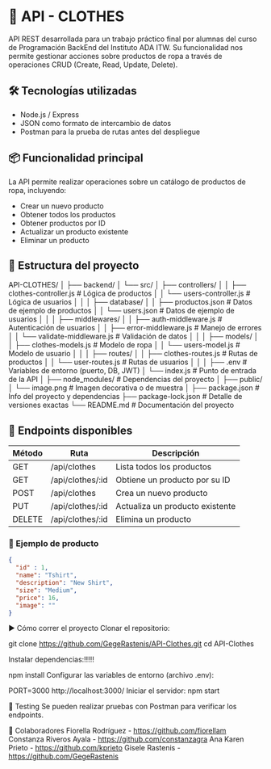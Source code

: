# 👗 API - CLOTHES

API REST desarrollada para un trabajo práctico final por alumnas del curso de Programación BackEnd del Instituto ADA ITW. Su funcionalidad nos permite gestionar acciones sobre productos de ropa a través de operaciones CRUD (Create, Read, Update, Delete).

## 🛠️ Tecnologías utilizadas

- Node.js / Express
- JSON como formato de intercambio de datos
- Postman para la prueba de rutas antes del despliegue

## 📦 Funcionalidad principal

La API permite realizar operaciones sobre un catálogo de productos de ropa, incluyendo:

- Crear un nuevo producto
- Obtener todos los productos
- Obtener productos por ID
- Actualizar un producto existente
- Eliminar un producto

## 📁 Estructura del proyecto

API-CLOTHES/
│
├── backend/
│   └── src/
│       ├── controllers/
│       │   ├── clothes-controller.js        # Lógica de productos
│       │   └── users-controller.js          # Lógica de usuarios
│       │
│       ├── database/
│       │   ├── productos.json               # Datos de ejemplo de productos
│       │   └── users.json                   # Datos de ejemplo de usuarios
│       │
│       ├── middlewares/
│       │   ├── auth-middleware.js           # Autenticación de usuarios
│       │   ├── error-middleware.js          # Manejo de errores
│       │   └── validate-middleware.js       # Validación de datos
│       │
│       ├── models/
│       │   ├── clothes-models.js            # Modelo de ropa
│       │   └── users-model.js               # Modelo de usuario
│       │
│       ├── routes/
│       │   ├── clothes-routes.js            # Rutas de productos
│       │   └── user-routes.js               # Rutas de usuarios
│       │
│       ├── .env                             # Variables de entorno (puerto, DB, JWT)
│       └── index.js                         # Punto de entrada de la API
│
├── node_modules/                            # Dependencias del proyecto
│
├── public/
│   └── image.png                            # Imagen decorativa o de muestra
│
├── package.json                             # Info del proyecto y dependencias
├── package-lock.json                        # Detalle de versiones exactas
└── README.md                                # Documentación del proyecto


## 🔗 Endpoints disponibles

| Método | Ruta               | Descripción                         |
|--------|--------------------|-------------------------------------|
| GET    | /api/clothes       | Lista todos los productos           |
| GET    | /api/clothes/:id   | Obtiene un producto por su ID       |
| POST   | /api/clothes       | Crea un nuevo producto              |
| PUT    | /api/clothes/:id   | Actualiza un producto existente     |
| DELETE | /api/clothes/:id   | Elimina un producto                 |

### 📌 Ejemplo de producto

```json
{
  "id" : 1, 
  "name": "Tshirt",
  "description": "New Shirt",
  "size": "Medium",
  "price": 16,
  "image": ""
}
```
▶️ Cómo correr el proyecto
Clonar el repositorio:

git clone https://github.com/GegeRastenis/API-Clothes.git
cd API-Clothes

Instalar dependencias:!!!!!

npm install
Configurar las variables de entorno (archivo .env):

PORT=3000
http://localhost:3000/
Iniciar el servidor:
npm start


🧪 Testing
Se pueden realizar pruebas con Postman para verificar los endpoints.

🤝 Colaboradores
Fiorella Rodríguez - https://github.com/fiorellam
Constanza Riveros Ayala  - https://github.com/constanzagra
Ana Karen Prieto - https://github.com/kprieto
Gisele Rastenis - https://github.com/GegeRastenis

